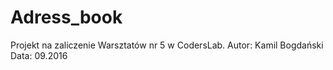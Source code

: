 # Adress_book
Projekt na zaliczenie Warsztatów nr 5 w CodersLab. Autor: Kamil Bogdański Data: 09.2016
